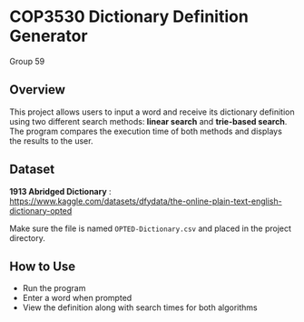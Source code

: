 # COP3530 Dictionary Definition Generator

Group 59

## Overview

This project allows users to input a word and receive its dictionary definition using two different search methods: **linear search** and **trie-based search**. The program compares the execution time of both methods and displays the results to the user.

## Dataset

 **1913 Abridged Dictionary** :  
https://www.kaggle.com/datasets/dfydata/the-online-plain-text-english-dictionary-opted

Make sure the file is named `OPTED-Dictionary.csv` and placed in the project directory.

## How to Use

- Run the program
- Enter a word when prompted
- View the definition along with search times for both algorithms

